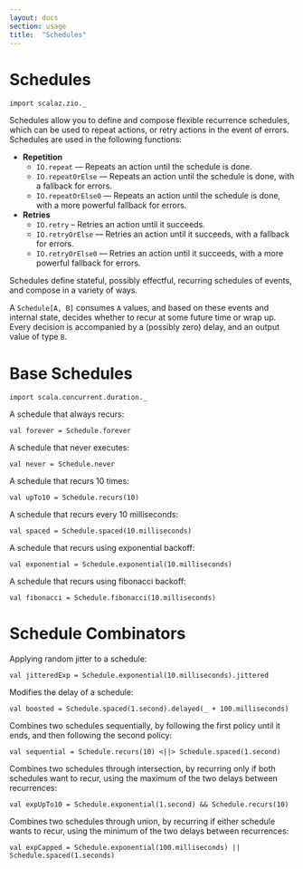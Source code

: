 ```yaml
---
layout: docs
section: usage
title:  "Schedules"
---
```


# Schedules

```tut:silent
import scalaz.zio._
```

Schedules allow you to define and compose flexible recurrence schedules, which can be used to repeat actions, or retry actions in the event of errors. Schedules are used in the following functions:

 * **Repetition**
   * `IO.repeat` — Repeats an action until the schedule is done.
   * `IO.repeatOrElse` — Repeats an action until the schedule is done, with a fallback for errors.
   * `IO.repeatOrElse0` — Repeats an action until the schedule is done, with a more powerful fallback for errors.
 * **Retries**
   * `IO.retry` – Retries an action until it succeeds.
   * `IO.retryOrElse` — Retries an action until it succeeds, with a fallback for errors.
   * `IO.retryOrElse0` — Retries an action until it succeeds, with a more powerful fallback for errors.

Schedules define stateful, possibly effectful, recurring schedules of events, and compose in a variety of ways.

A `Schedule[A, B]` consumes `A` values, and based on these events and internal state, decides whether to recur at some future time or wrap up. Every decision is accompanied by a (possibly zero) delay, and an output value of type `B`.

# Base Schedules

```tut:invisible
import scala.concurrent.duration._
```

A schedule that always recurs:

```tut:silent
val forever = Schedule.forever
```

A schedule that never executes:

```tut:silent
val never = Schedule.never
```

A schedule that recurs 10 times:

```tut:silent
val upTo10 = Schedule.recurs(10)
```

A schedule that recurs every 10 milliseconds:

```tut:silent
val spaced = Schedule.spaced(10.milliseconds)
```

A schedule that recurs using exponential backoff:

```tut:silent
val exponential = Schedule.exponential(10.milliseconds)
```

A schedule that recurs using fibonacci backoff:

```tut:silent
val fibonacci = Schedule.fibonacci(10.milliseconds)
```

# Schedule Combinators

Applying random jitter to a schedule:

```tut:silent
val jitteredExp = Schedule.exponential(10.milliseconds).jittered
```

Modifies the delay of a schedule:

```tut:silent
val boosted = Schedule.spaced(1.second).delayed(_ + 100.milliseconds)
```

Combines two schedules sequentially, by following the first policy until it ends, and then following the second policy:

```tut:silent
val sequential = Schedule.recurs(10) <||> Schedule.spaced(1.second)
```

Combines two schedules through intersection, by recurring only if both schedules want to recur, using the maximum of the two delays between recurrences:

```tut:silent
val expUpTo10 = Schedule.exponential(1.second) && Schedule.recurs(10)
```

Combines two schedules through union, by recurring if either schedule wants to
recur, using the minimum of the two delays between recurrences:

```tut:silent
val expCapped = Schedule.exponential(100.milliseconds) || Schedule.spaced(1.seconds)
```
